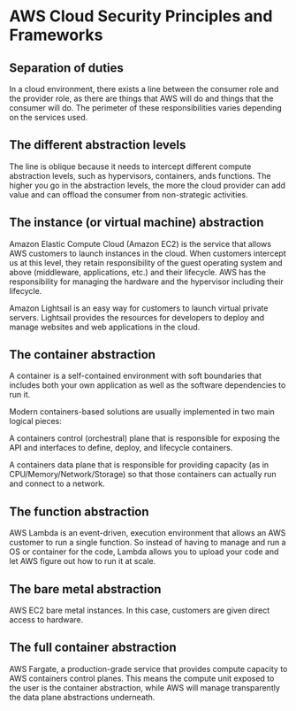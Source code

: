 # AWS Cloud Security Principles and Frameworks 

## Separation of duties

In a cloud environment, there exists a line between the consumer role and the provider role, as there are things that AWS will do and things that the consumer will do. The perimeter of these responsibilities varies depending on the services used. 

## The different abstraction levels

The line is oblique because it needs to intercept different compute abstraction levels, such as hypervisors, containers, ands functions. The higher you go in the abstraction levels, the more the cloud provider can add value and can offload the consumer from non-strategic activities.

## The instance (or virtual machine) abstraction

Amazon Elastic Compute Cloud (Amazon EC2) is the service that allows AWS customers to launch instances in the cloud. When customers intercept us at this level, they retain responsibility of the guest operating system and above (middleware, applications, etc.) and their lifecycle. AWS has the responsibility for managing the hardware and the hypervisor including their lifecycle.

Amazon Lightsail is an easy way for customers to launch virtual private servers. Lightsail provides the resources for developers to deploy and manage websites and web applications in the cloud.

## The container abstraction

A container is a self-contained environment with soft boundaries that includes both your own application as well as the software dependencies to run it.

Modern containers-based solutions are usually implemented in two main logical pieces:

A containers control (orchestral) plane that is responsible for exposing the API and interfaces to define, deploy, and lifecycle containers.

A containers data plane that is responsible for providing capacity (as in CPU/Memory/Network/Storage) so that those containers can actually run and connect to a network. 

## The function abstraction

AWS Lambda is an event-driven, execution environment that allows an AWS customer to run a single function. So instead of having to manage and run a OS or container for the code, Lambda allows you to upload your code and let AWS figure out how to run it at scale. 

## The bare metal abstraction

AWS EC2 bare metal instances. In this case, customers are given direct access to hardware.

## The full container abstraction

AWS Fargate, a production-grade service that provides compute capacity to AWS containers control planes. This means the compute unit exposed to the user is the container abstraction, while AWS will manage transparently the data plane abstractions underneath.
